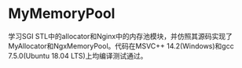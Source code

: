 # MyMemoryPool
学习SGI STL中的allocator和Nginx中的内存池模块，并仿照其源码实现了MyAllocator和NgxMemoryPool。代码在MSVC++ 14.2(Windows)和gcc 7.5.0(Ubuntu 18.04 LTS)上均编译测试通过。

